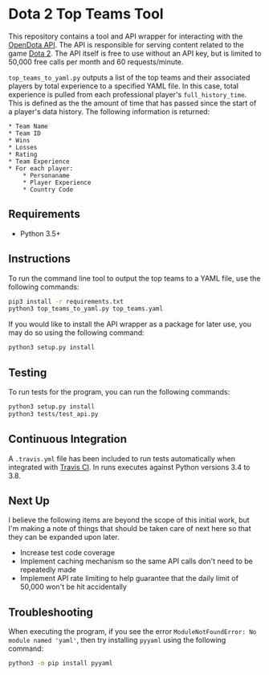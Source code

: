 # Dota 2 Top Teams Tool
This repository contains a tool and API wrapper for interacting with the [OpenDota API](https://docs.opendota.com/#section/Introduction).  The API is responsible for serving content related to the game [Dota 2](http://www.dota2.com/play/).  The API itself is free to use without an API key, but is limited to 50,000 free calls per month and 60 requests/minute.

`top_teams_to_yaml.py` outputs a list of the top teams and their associated players by total experience to a specified YAML file.  In this case, total experience is pulled from each professional player's `full_history_time`.  This is defined as the the amount of time that has passed since the start of a player's data history.  The following information is returned:

```
* Team Name
* Team ID
* Wins
* Losses
* Rating
* Team Experience
* For each player:
    * Personaname
    * Player Experience
    * Country Code
```

## Requirements
- Python 3.5+

## Instructions
To run the command line tool to output the top teams to a YAML file, use the following commands:
```bash
pip3 install -r requirements.txt
python3 top_teams_to_yaml.py top_teams.yaml
```

If you would like to install the API wrapper as a package for later use, you may do so using the following command:
```bash
python3 setup.py install
```

## Testing
To run tests for the program, you can run the following commands:
```bash
python3 setup.py install
python3 tests/test_api.py
```

## Continuous Integration
A `.travis.yml` file has been included to run tests automatically when integrated with [Travis CI](https://travis-ci.com/).  In runs executes against Python versions 3.4 to 3.8.

## Next Up
I believe the following items are beyond the scope of this initial work, but I'm making a note of things that should be taken care of next here so that they can be expanded upon later.
- Increase test code coverage
- Implement caching mechanism so the same API calls don't need to be repeatedly made
- Implement API rate limiting to help guarantee that the daily limit of 50,000 won't be hit accidentally

## Troubleshooting
When executing the program, if you see the error `ModuleNotFoundError: No module named 'yaml'`, then try installing `pyyaml` using the following command:
```bash
python3 -m pip install pyyaml
```